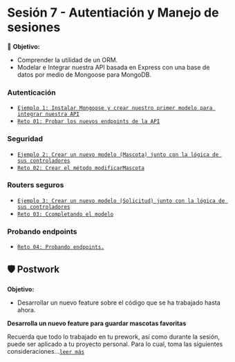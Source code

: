 # Sesión 7 - Autentiación y Manejo de sesiones

🎯 **Objetivo:**

- Comprender la utilidad de un ORM. 
- Modelar e Integrar nuestra API basada en Express con una base de datos por medio de Mongoose para MongoDB.


### Autenticación 

- [`Ejemplo 1: Instalar Mongoose y crear nuestro primer modelo para integrar nuestra API`](Ejemplo-01/)
- [`Reto 01: Probar los nuevos endpoints de la API`](Reto-01/#reto-1)

### Seguridad

- [`Ejemplo 2: Crear un nuevo modelo (Mascota) junto con la lógica de sus controladores`](Ejemplo-02/)
- [`Reto 02: Crear el método modificarMascota`](Reto-02/#reto-2) 

### Routers seguros

- [`Ejemplo 3: Crear un nuevo modelo (Solicitud) junto con la lógica de sus controladores`](Ejemplo-03/)
- [`Reto 03: Ccompletando el modelo`](Reto-04/)

### Probando endpoints

- [`Reto 04: Probando endpoints.`](Reto-04/#reto-4)

## 🛡 Postwork

**Objetivo:**

- Desarrollar un nuevo feature sobre el código que se ha trabajado hasta ahora.

**Desarrolla un nuevo feature para guardar mascotas favoritas**

Recuerda que todo lo trabajado en tu prework, así como durante la sesión, puede ser aplicado a tu proyecto personal. Para lo cual, toma las siguientes consideraciones...[`leer más`](Postwork/#postwork)
